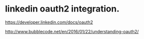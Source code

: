 linkedin oauth2 integration.
=============================

https://developer.linkedin.com/docs/oauth2

http://www.bubblecode.net/en/2016/01/22/understanding-oauth2/

